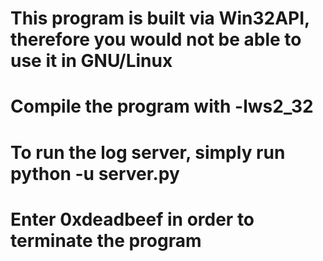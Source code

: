 # This program is built via Win32API, therefore you would not be able to use it in GNU/Linux
# Compile the program with -lws2_32
# To run the log server, simply run python -u server.py
# Enter 0xdeadbeef in order to terminate the program
